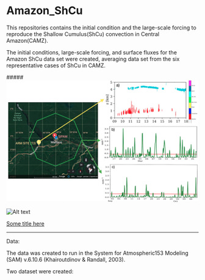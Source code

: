 # Amazon_ShCu

This repositories contains the initial 
condition and the large-scale forcing 
to reproduce the Shallow Cumulus(ShCu)
convection in Central Amazon(CAMZ). 

The initial conditions, large-scale forcing, and surface 
fluxes for the Amazon ShCu data set were created, 
averaging data set from the six representative 
cases of ShCu in CAMZ.

#####<img src="fig/amazon_Area.png" alt="Alt text" title="Optional title">

<img src="fig/mass_flux_2d_ca_sh" alt="Alt text" title="Optional title">

[Some title here](fig/mass_flux_2d_ca_sh.pdf)
_____________________________________________________________
Data:

The data  was created to run in
the System for Atmospheric153
Modeling (SAM) v.6.10.6 (Khairoutdinov & Randall, 2003).

Two dataset were created: 
